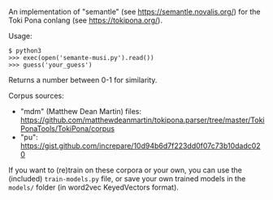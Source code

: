 An implementation of "semantle" (see https://semantle.novalis.org/) for the Toki Pona conlang (see https://tokipona.org/).

Usage:

    $ python3
    >>> exec(open('semante-musi.py').read())
    >>> guess('your_guess')

Returns a number between 0-1 for similarity.


Corpus sources:
- "mdm" (Matthew Dean Martin) files:
https://github.com/matthewdeanmartin/tokipona.parser/tree/master/TokiPonaTools/TokiPona/corpus
- "pu": https://gist.github.com/increpare/10d94b6d7f223dd0f07c73b10dadc020

If you want to (re)train on these corpora or your own, you can use the (included) <code>train-models.py</code> file, or save your own trained models in the <code>models/</code> folder (in word2vec KeyedVectors format).
